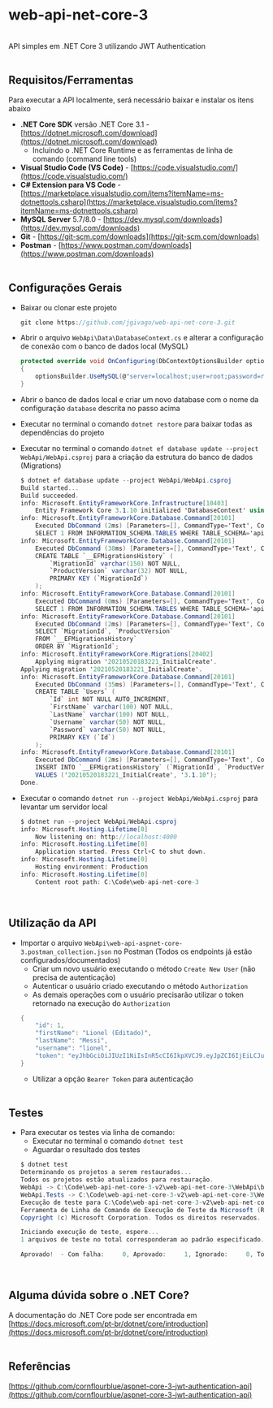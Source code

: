 # web-api-net-core-3
<br>
API simples em .NET Core 3 utilizando JWT Authentication
<br><br>

## Requisitos/Ferramentas

Para executar a API localmente, será necessário baixar e instalar os itens abaixo

- **.NET Core SDK** versão .NET Core 3.1 - [https://dotnet.microsoft.com/download](https://dotnet.microsoft.com/download)
    - Incluíndo o .NET Core Runtime e as ferramentas de linha de comando (command line tools)
- **Visual Studio Code (VS Code)** - [https://code.visualstudio.com/](https://code.visualstudio.com/)
- **C# Extension para VS Code** - [https://marketplace.visualstudio.com/items?itemName=ms-dotnettools.csharp](https://marketplace.visualstudio.com/items?itemName=ms-dotnettools.csharp)
- **MySQL Server** 5.7/8.0 - [https://dev.mysql.com/downloads](https://dev.mysql.com/downloads)
- **Git** - [https://git-scm.com/downloads](https://git-scm.com/downloads)
- **Postman** - [https://www.postman.com/downloads](https://www.postman.com/downloads)
<br><br>

## Configurações Gerais

- Baixar ou clonar este projeto

    ```csharp
    git clone https://github.com/jgivago/web-api-net-core-3.git
    ```

- Abrir o arquivo `WebApi\Data\DatabaseContext.cs` e alterar a configuração de conexão com o banco de dados local (MySQL)

    ```csharp
    protected override void OnConfiguring(DbContextOptionsBuilder optionsBuilder)
    {
        optionsBuilder.UseMySQL(@"server=localhost;user=root;password=root;database=apidb");
    }
    ```
- Abrir o banco de dados local e criar um novo database com o nome da configuração `database` descrita no passo acima

- Executar no terminal o comando `dotnet restore` para baixar todas as dependências do projeto

- Executar no terminal o comando `dotnet ef database update --project WebApi/WebApi.csproj` para a criação da estrutura do banco de dados (Migrations)

    ```csharp
    $ dotnet ef database update --project WebApi/WebApi.csproj
    Build started...
    Build succeeded.
    info: Microsoft.EntityFrameworkCore.Infrastructure[10403]
        Entity Framework Core 3.1.10 initialized 'DatabaseContext' using provider 'MySql.EntityFrameworkCore' with options: None
    info: Microsoft.EntityFrameworkCore.Database.Command[20101]
        Executed DbCommand (2ms) [Parameters=[], CommandType='Text', CommandTimeout='30']
        SELECT 1 FROM INFORMATION_SCHEMA.TABLES WHERE TABLE_SCHEMA='apidb' AND TABLE_NAME='__EFMigrationsHistory';
    info: Microsoft.EntityFrameworkCore.Database.Command[20101]
        Executed DbCommand (38ms) [Parameters=[], CommandType='Text', CommandTimeout='30']
        CREATE TABLE `__EFMigrationsHistory` (
            `MigrationId` varchar(150) NOT NULL,
            `ProductVersion` varchar(32) NOT NULL,
            PRIMARY KEY (`MigrationId`)
        );
    info: Microsoft.EntityFrameworkCore.Database.Command[20101]
        Executed DbCommand (0ms) [Parameters=[], CommandType='Text', CommandTimeout='30']
        SELECT 1 FROM INFORMATION_SCHEMA.TABLES WHERE TABLE_SCHEMA='apidb' AND TABLE_NAME='__EFMigrationsHistory';
    info: Microsoft.EntityFrameworkCore.Database.Command[20101]
        Executed DbCommand (2ms) [Parameters=[], CommandType='Text', CommandTimeout='30']
        SELECT `MigrationId`, `ProductVersion`
        FROM `__EFMigrationsHistory`
        ORDER BY `MigrationId`;
    info: Microsoft.EntityFrameworkCore.Migrations[20402]
        Applying migration '20210520183221_InitialCreate'.
    Applying migration '20210520183221_InitialCreate'.
    info: Microsoft.EntityFrameworkCore.Database.Command[20101]
        Executed DbCommand (35ms) [Parameters=[], CommandType='Text', CommandTimeout='30']
        CREATE TABLE `Users` (
            `Id` int NOT NULL AUTO_INCREMENT,
            `FirstName` varchar(100) NOT NULL,
            `LastName` varchar(100) NOT NULL,
            `Username` varchar(50) NOT NULL,
            `Password` varchar(50) NOT NULL,
            PRIMARY KEY (`Id`)
        );
    info: Microsoft.EntityFrameworkCore.Database.Command[20101]
        Executed DbCommand (2ms) [Parameters=[], CommandType='Text', CommandTimeout='30']
        INSERT INTO `__EFMigrationsHistory` (`MigrationId`, `ProductVersion`)
        VALUES ('20210520183221_InitialCreate', '3.1.10');
    Done.
    ```

- Executar o comando `dotnet run --project WebApi/WebApi.csproj` para levantar um servidor local

    ```csharp
    $ dotnet run --project WebApi/WebApi.csproj
    info: Microsoft.Hosting.Lifetime[0]
        Now listening on: http://localhost:4000        
    info: Microsoft.Hosting.Lifetime[0]
        Application started. Press Ctrl+C to shut down.
    info: Microsoft.Hosting.Lifetime[0]
        Hosting environment: Production
    info: Microsoft.Hosting.Lifetime[0]
        Content root path: C:\Code\web-api-net-core-3
    ```
<br>

## Utilização da API

- Importar o arquivo `WebApi\web-api-aspnet-core-3.postman_collection.json` no Postman (Todos os endpoints já estão configurados/documentados)
    - Criar um novo usuário executando o método `Create New User` (não precisa de autenticação)
    - Autenticar o usuário criado executando o método `Authorization`
    - As demais operações com o usuário precisarão utilizar o token retornado na execução do `Authorization`
    ```csharp
    {
        "id": 1,
        "firstName": "Lionel (Editado)",
        "lastName": "Messi",
        "username": "lionel",
        "token": "eyJhbGciOiJIUzI1NiIsInR5cCI6IkpXVCJ9.eyJpZCI6IjEiLCJuYmYiOjE2MjE1NTk5MDYsImV4cCI6MTYyMjE2NDcwNiwiaWF0IjoxNjIxNTU5OTA2fQ.9yCC2Z3NDswnwf2GPxKy964moBCH1eD-ZZsLKJ6IXzg"
    }
    ```
    - Utilizar a opção `Bearer Token` para autenticação
<br><br>

## Testes
- Para executar os testes via linha de comando:
    - Executar no terminal o comando `dotnet test`
    - Aguardar o resultado dos testes
    ```csharp
    $ dotnet test
    Determinando os projetos a serem restaurados...
    Todos os projetos estão atualizados para restauração.
    WebApi -> C:\Code\web-api-net-core-3-v2\web-api-net-core-3\WebApi\bin\Debug\netcoreapp3.1\WebApi.dll
    WebApi.Tests -> C:\Code\web-api-net-core-3-v2\web-api-net-core-3\WebApi.Tests\bin\Debug\net5.0\WebApi.Tests.dll
    Execução de teste para C:\Code\web-api-net-core-3-v2\web-api-net-core-3\WebApi.Tests\bin\Debug\net5.0\WebApi.Tests.dll (.NETCoreApp,Version=v5.0)
    Ferramenta de Linha de Comando de Execução de Teste da Microsoft (R) Versão 16.9.4
    Copyright (c) Microsoft Corporation. Todos os direitos reservados.

    Iniciando execução de teste, espere...
    1 arquivos de teste no total corresponderam ao padrão especificado.

    Aprovado!  - Com falha:     0, Aprovado:     1, Ignorado:     0, Total:     1, Duração: 1 ms - WebApi.Tests.dll (net5.0)
    ```
<br>

## Alguma dúvida sobre o .NET Core?
A documentação do .NET Core pode ser encontrada em [https://docs.microsoft.com/pt-br/dotnet/core/introduction](https://docs.microsoft.com/pt-br/dotnet/core/introduction)
<br><br>

## Referências
[https://github.com/cornflourblue/aspnet-core-3-jwt-authentication-api](https://github.com/cornflourblue/aspnet-core-3-jwt-authentication-api)